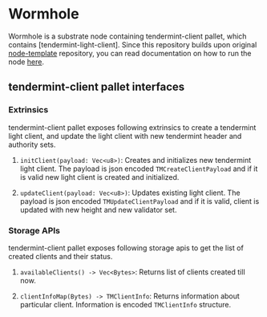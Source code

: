 # Wormhole

Wormhole is a substrate node containing tendermint-client pallet, which contains [tendermint-light-client].
Since this repository builds upon original [node-template] repository, you can read documentation on how to run the node [here](https://github.com/substrate-developer-hub/substrate-node-template/blob/master/README.md).

## tendermint-client pallet interfaces

### Extrinsics

tendermint-client pallet exposes following extrinsics to create a tendermint light client, and update
the light client with new tendermint header and authority sets.

1. `initClient(payload: Vec<u8>)`: Creates and initializes new tendermint light client. The payload is json encoded `TMCreateClientPayload` and if it is valid
new light client is created and initialized.

2. `updateClient(payload: Vec<u8>)`: Updates existing light client. The payload is json encoded `TMUpdateClientPayload` and if it is valid, client is updated with
new height and new validator set.

### Storage APIs

tendermint-client pallet exposes following storage apis to get the list of created clients and their status.

1. `availableClients() -> Vec<Bytes>`: Returns list of clients created till now.

2. `clientInfoMap(Bytes) -> TMClientInfo`: Returns information about particular client. Information is encoded `TMClientInfo` structure.

[tendermint_light_client]: https://github.com/ChorusOne/tendermint-light-client
[node-template]: https://github.com/substrate-developer-hub/substrate-node-template

